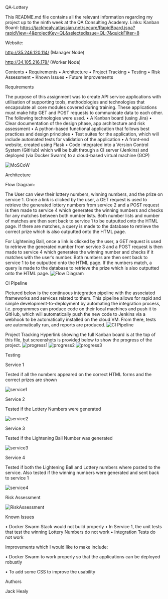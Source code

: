 ﻿QA-Lottery

This README.md file contains all the relevant information regarding my project up to the ninth week at the QA Consulting Academy.
Links:
Kanban Board: 
https://jackhealy.atlassian.net/secure/RapidBoard.jspa?rapidView=4&projectKey=QL&selectedIssue=QL-7&quickFilter=8

Website:

http://35.246.120.114/ (Manager Node)

http://34.105.216.178/ (Worker Node)

Contents
• Requirements
• Architecture
• Project Tracking 
• Testing
• Risk Assessment
• Known Issues 
• Future Improvements

Requirements

The purpose of this assignment was to create API service applications with utilisation of supporting tools, methodologies and technologies that encapsulate all core modules covered during training.  These applications must make http GET and POST requests to communicate data to each other.  The following technologies were used.
• A Kanban board (using Jira)
• Clear documentation of the design phase, app architecture and risk assessment
• A python-based functional application that follows best practices and design principles
• Test suites for the application, which will include automated tests for validation of the application
• A front-end website, created using Flask
• Code integrated into a Version Control System (GitHub) which will be built through a CI server (Jenkins) and deployed (via Docker Swarm) to a cloud-based virtual machine (GCP)

![MoSCoW]( https://github.com/jackbuzzhealy/QA-Lottery/blob/master/DesignImages/MOSCOW.PNG)

Architecture

Flow Diagram:

The User can view their lottery numbers, winning numbers, and the prize on service 1.  Once a link is clicked by the user, a GET request is used to retrieve the generated lottery numbers from service 2 and a POST request is then made to service 4 which generates the winning numbers and checks for any matches between both number lists.  Both number lists and number of matches are then sent back to service 1 to be outputted onto the HTML page.  If there are matches, a query is made to the database to retrieve the correct prize which is also outputted onto the HTML page.

For Lightening Ball, once a link is clicked by the user, a GET request is used to retrieve the generated number from service 3 and a POST request is then made to service 4 which generates the winning number and checks if it matches with the user’s number. Both numbers are then sent back to service 1 to be outputted onto the HTML page.  If the numbers match, a query is made to the database to retrieve the prize which is also outputted onto the HTML page.
![Flow Diagram](https://github.com/jackbuzzhealy/QA-Lottery/blob/master/DesignImages/Flow-Diagram.png)

CI Pipeline

Pictured below is the continuous integration pipeline with the associated frameworks and services related to them. This pipeline allows for rapid and simple development-to-deployment by automating the integration process, i.e. programmes can produce code on their local machines and push it to GitHub, which will automatically push the new code to Jenkins via a webhook to be automatically installed on the cloud VM. From there, tests are automatically run, and reports are produced.
![CI Pipeline]( https://github.com/jackbuzzhealy/QA-Lottery/blob/master/DesignImages/CI-Diagram.png)

Project Tracking 
Hyperlink showing the full Kanban board is at the top of this file, but screenshots is provided below to show the progress of the project.
![progress1]( https://github.com/jackbuzzhealy/QA-Lottery/blob/master/DesignImages/JiraProgress/progress1.PNG)
![progress2]( https://github.com/jackbuzzhealy/QA-Lottery/blob/master/DesignImages/JiraProgress/progress2.PNG)
![ progress3]( https://github.com/jackbuzzhealy/QA-Lottery/blob/master/DesignImages/JiraProgress/progress3.PNG)

Testing

Service 1

Tested if all the numbers appeared on the correct HTML forms and the correct prizes are shown

![service1]( https://github.com/jackbuzzhealy/QA-Lottery/blob/master/DesignImages/service1.PNG)

Service 2

Tested if the Lottery Numbers were generated

![service2]( https://github.com/jackbuzzhealy/QA-Lottery/blob/master/DesignImages/service2.PNG)

Service 3

Tested if the Lightening Ball Number was generated

![service3]( https://github.com/jackbuzzhealy/QA-Lottery/blob/master/DesignImages/service3.PNG)

Service 4

Tested if both the Lightening Ball and Lottery numbers where posted to the service.  Also tested if the winning numbers were generated and sent back to service 1

![service4]( https://github.com/jackbuzzhealy/QA-Lottery/blob/master/DesignImages/service4.PNG)


Risk Assessment 

![RiskAssessment]( https://github.com/jackbuzzhealy/QA-Lottery/blob/master/DesignImages/Risk-Assessment.PNG)

Known Issues 

• Docker Swarm Stack would not build properly
• In Service 1, the unit tests that test the winning Lottery Numbers do not work
• Integration Tests do not work

Improvements which I would like to make include:

• Docker Swarm to work properly so that the applications can be deployed robustly

• To add some CSS to improve the usability 

Authors

Jack Healy
